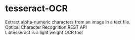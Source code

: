 # tesseract-OCR<br>
Extract alpha-numeric characters from an image in a text file. <br>
Optical Character Recognition REST API<br>
Libtesseract is a light weight OCR tool<br>
